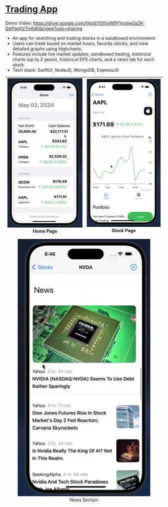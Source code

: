# [Trading App](https://drive.google.com/file/d/1Ol1roW9YVrpIwGaZK-QpPgqVzTm6dhIb/view?usp=sharing)

Demo Video: https://drive.google.com/file/d/1Ol1roW9YVrpIwGaZK-QpPgqVzTm6dhIb/view?usp=sharing

* An app for searching and trading stocks in a sandboxed environment.
* Users can trade based on market hours, favorite stocks, and view detailed graphs using Highcharts.
* Features include live market updates, sandboxed trading, historical charts (up to 2 years), historical EPS charts, and a news tab for each stock. 
* Tech stack: SwiftUI, NodeJS, MongoDB, ExpressJS


|![Home Page](./imgs/Home.png)<br>Home Page|![Stock Page](./imgs/Stock.png)<br>Stock Page|
|:-:|:-:|

<figure style="text-align: center;">
  <img src="./imgs/News.png" alt="News Section">
  <figcaption>News Section</figcaption>
</figure>